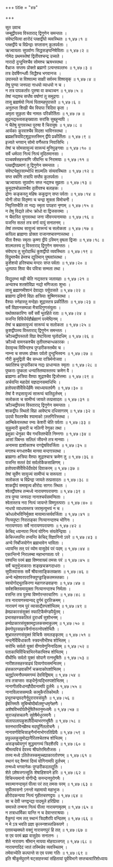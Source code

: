 +++
title = "४७"

+++

सूत उवाच  
जम्बूद्वीपस्य विस्ताराद् द्विगुणेन समन्ततः ।  
संवेष्टयित्वा क्षारोदं प्लक्षद्वीपो व्यवस्थितः ॥ १,४७।१ ॥  
प्लक्षद्वीपे च विप्रेन्द्राः सप्तासन् कुलपर्वताः ।  
ऋज्वायताः सुपर्वाणः सिद्धसङ्घनिषेविताः ॥ १,४७।२ ॥  
गोमेदः प्रथमस्तेषां द्वितीयश्चन्द्र उच्यते ।  
नारादो दुन्दुभिश्चैव सोमश्च ऋषभस्तथा ।  
वैभ्राजः सप्तमः प्रोक्तो ब्रह्मणो ऽत्यन्तवल्लभः ॥ १,४७।३ ॥  
तत्र देवर्षिगन्धर्वैः सिद्धैश्च भगवानजः ।  
उपास्यते स विश्वात्मा साक्षी सर्वस्य विश्वसृक् ॥ १,४७।४ ॥  
तेषु पुण्या जनपदा नाधयो व्याधयो न च ।  
न तत्र पापकर्तारः पुरुषा वा कथञ्चन ॥ १,४७।५ ॥  
तेषां नद्यश्च सप्तैव वर्षाणां तु समुद्रगाः ।  
तासु ब्रह्मर्षयो नित्यं पितामहपुपासते ॥ १,४७।६ ॥  
अनुतप्ता शिखी चैव विपापा त्रिदिवा कृता ।  
अमृता सुकृता चैव नामतः परिकीर्तिताः ॥ १,४७।७ ॥  
क्षुद्रनद्यस्त्वसङ्ख्याताः सरांसि सुबहून्यपि ।  
न चैतेषु युगावस्था पुरुषा वै चिरायुषः ॥ १,४७।८ ॥  
आर्यकाः कुरवाश्चैव विदशा भाविनस्तथा ।  
ब्रह्मक्षत्रियविट्शूद्रास्तस्मिन् द्वीपे प्रकीर्तिताः ॥ १,४७।९ ॥  
इज्यते भगवान् सोमो वर्णैस्तत्र निवासिभिः ।  
तेषां च सोमसायुज्यं सारूप्यं मुनिपुङ्गवाः ॥ १,४७।१० ॥  
सर्वे धर्मपरा नित्यं नित्यं मुदितमानसाः ।  
पञ्चवर्षसहस्त्राणि जीवन्ति च निरामयाः ॥ १,४७।११ ॥  
प्लक्षद्वीपप्रमाणं तु द्विगुणेन समन्ततः ।  
संवेष्ट्येक्षुरसाम्भोधिं शाल्मलिः संव्यवस्थितः ॥ १,४७।१२ ॥  
सप्त वर्षाणि तत्रापि सप्तैव कुलपर्वताः ।  
ऋज्वायताः सुपर्वाणः सप्त नद्यश्च सुव्रताः ॥ १,४७।१३ ॥  
कुमुदश्चोन्नतश्चैव तृतीयश्च बलाहकः ।  
द्रोणः कङ्कस्तु महिषः ककुद्वान् सप्त पर्वताः ॥ १,४७।१४ ॥  
योनी तोया वितृष्णा च चन्द्रा शुक्ला विमोचनी ।  
निवृत्तिश्चैति ता नद्यः स्मृता पापहरा नृणाम् ॥ १,४७।१५ ॥  
न तेषु विद्यते लोभः क्रोधो वा द्विजसत्तमाः ।  
न चैवास्ति युगावस्था जना जीवन्त्यनामयाः ॥ १,४७।१६ ॥  
यजन्ति सततं तत्र वर्णा वायुं सनातनम् ।  
तेषां तस्याथ सायुज्यं सारूप्यं च सलोकता ॥ १,४७।१७ ॥  
कपिला ब्राह्मणाः प्रोक्ता राजानश्चारुणास्तथा ।  
पीता वैश्याः स्मृताः कृष्णा द्वीपे ऽस्मिन् वृषला द्विजाः ॥ १,४७।१८ ॥  
शाल्मलस्य तु विस्ताराद् द्विगुणेन समन्ततः ।  
संवेष्ट्य तु सुरोदाब्धिं कुशद्वीपो व्यवस्थितः ॥ १,४७।१९ ॥  
विद्रुमश्चैव हेमश्च द्युतिमान् पुष्पवांस्तथा ।  
कुशेशयो हरिश्चाथ मन्दरः सप्त पर्वताः ॥ १,४७।२० ॥  
धुतपापा शिवा चैव पवित्रा सम्मता तथा ।  
    
विद्युदम्भा मही चेति नद्यस्तत्र जलावहाः ॥ १,४७।२१ ॥  
अन्याश्च शतशोविप्रा नद्यो मणिजलाः शुभाः ।  
तासु ब्रह्माणमीशानं देवाद्याः पर्युपासते ॥ १,४७।२२ ॥  
ब्राह्मणा द्रविणो विप्राः क्षत्रियाः शुष्मिणस्तथा ।  
वैश्याः स्नेहास्तु मन्देहाः शूद्रास्तत्र प्रकीर्तिताः ॥ १,४७।२३ ॥  
सर्वे विज्ञानसम्पन्ना मैत्रादिगुणसंयुताः ।  
यथोक्तकारिणः सर्वे सर्वे भूतहिते रताः ॥ १,४७।२४ ॥  
यजन्ति विविधैर्यज्ञैर्ब्रह्माणं परमेष्ठिनम् ।  
तेषां च ब्रह्मसायुज्यं सारूप्यं च सलोकता ॥ १,४७।२५ ॥  
कुशद्वीपस्य विस्ताराद् द्विगुणेन समन्ततः ।  
क्रौञ्चद्वीपस्ततो विप्रा वेष्टयित्वा घृतोदधिम् ॥ १,४७।२६ ॥  
क्रौञ्चो वामनकश्चैव तृतीयश्चान्धकारकः ।  
देवावृच्च विविन्दश्च पुण्डरीकस्तथैव च ।  
नाम्ना च सप्तमः प्रोक्तः पर्वतो दुन्दुभिस्वनः ॥ १,४७।२७ ॥  
गौरी कुमुद्विती चैव सन्ध्या रात्रिर्मनोजवा ।  
ख्यातिश्च पुण्डरीकाच नद्यः प्राधान्यतः स्मृताः ॥ १,४७।२८ ॥  
पुष्कराः पुष्कला धन्यास्तिष्यास्तस्य क्रमेण वै ।  
ब्राह्मणाः क्षत्रिया वैश्याः शूद्राश्चैव द्विजोत्तमाः ॥ १,४७।२९ ॥  
अर्चयन्ति महादेवं यज्ञदानसमाधिभिः ।  
व्रतोपवासैर्विविधैर्हेमैः स्वाध्यायतर्पणैः ॥ १,४७।३० ॥  
तेषां वै रुद्रसायुज्यं सारूप्यं चातिदुर्लभम् ।  
सलोकता च सामीप्यं जायते तत्प्रसादतः ॥ १,४७।३१ ॥  
क्रौञ्चद्वीपस्य विस्ताराद् द्विगुणेन समन्ततः ।  
शाकद्वीपः स्थितो विप्रा आवेष्ट्य दधिसागरम् ॥ १,४७।३२ ॥  
उदयो रैवतश्चैव श्यामाको ऽस्तगिरिस्तथा ।  
आम्बिकेयस्तथा रम्यः केशरी चेति पर्वताः ॥ १,४७।३३ ॥  
सुकुमारी कुमारी च नलिनी रेणुका तथा ।  
इक्षुका धेनुका चैव गभस्तिश्चेति निम्नगाः ॥ १,४७।३४ ॥  
आसां पिबन्तः सलिलं जीवन्ते तत्र मानवाः ।  
अनामया ह्यशोकाश्च रागद्वेषविवर्जिताः ॥ १,४७।३५ ॥  
मगाश्च मगधाश्चैव मानवा मन्दगास्तथा ।  
ब्राह्मणाः क्षत्रिया वैश्याः शूद्राश्चात्र क्रमेण तु ॥ १,४७।३६ ॥  
यजन्ति सततं देवं सर्वलोकैकसाक्षिणम् ।  
व्रतोपवासैर्विविधैर्देवदेवं दिवाकरम् ॥ १,४७।३७ ॥  
तेषां सूर्येण सायुज्यं सामीप्यं च सरूपता ।  
सलोकता च विप्रेन्द्रा जायते तत्प्रसादतः ॥ १,४७।३८ ॥  
शाकद्वीपं समावृत्य क्षीरोदः सागरः स्थितः ।  
श्वेतद्वीपश्च तन्मध्ये नारायणपरायणाः ॥ १,४७।३९ ॥  
तत्र पुण्या जनपदा नानाश्चर्यसमन्विताः ।  
श्वेतास्तत्र नरा नित्यं जायन्ते विष्णुतत्पराः ॥ १,४७।४० ॥  
नाधयो व्याधयस्तत्र जरामृत्युभयं न च ।  
क्रोधलोभविनिर्मुक्ता मायामात्सर्यवर्जिताः ॥ १,४७।४१ ॥  
नित्यपुष्टा निरातङ्का नित्यानन्दाश्च भोगिनः ।  
नारायणपराः सर्वे नारायणपरायणाः ॥ १,४७।४२ ॥  
केचिद् ध्यानपरा नित्यं योगिनः संयतेन्द्रियाः ।  
केचिज्जपन्ति तप्यन्ति केचिद् विज्ञानिनो ऽपरे ॥ १,४७।४३ ॥  
अन्ये निर्बोजयोगेन ब्रह्मभावेन भाविताः ।  
ध्यायन्ति तत् परं व्योम वासुदेवं परं पदम् ॥ १,४७।४४ ॥  
एकान्तिनो निरालम्बा महाभागवताः परे ।  
पश्यन्ति परमं ब्रह्म विष्णवाख्यं तमसः परं ॥ १,४७।४५ ॥  
सर्वे चतुर्भुजाकाराः शङ्खचक्रगदाधराः ।  
सुपीतवाससः सर्वे श्रीवत्साङ्कितवक्षसः ॥ १,४७।४६ ॥  
अन्ये महेश्वरपरास्त्रिपुण्ड्राङ्कितमस्तकाः ।  
स्वयोगोद्भूतकिरणा महागरुडवाहनाः ॥ १,४७।४७ ॥  
सर्वशक्तिसमायुक्ता नित्यानन्दाश्च निर्मलाः ।  
वसन्ति तत्र पुरुषा विष्णोरन्तरचारिणः ॥ १,४७।४८ ॥  
तत्र नारायणस्यान्यद् दुर्गमं दुरतिक्रमम् ।  
नारायणं नाम पुरं व्यासाद्यैरुपशोभितम् ॥ १,४७।४९ ॥  
हेमप्राकारसंसुक्तं स्फाटिकैर्मण्डपैर्युतम् ।  
प्रभासहस्त्रकलिलं दुराधर्षं सुशोभनम् ।  
हर्म्यप्राकारसंयुक्तमट्टालकसमाकुलम् ॥ १,४७।५० ॥  
हेमगोपुरसाहस्त्रैर्नानारत्नोपशोभितैः ।  
शुभ्रास्तरणसंयुक्तं विचित्रैः समलङ्कृतम् ॥ १,४७।५१ ॥  
नन्दनैर्विविधाकारैः स्त्रवन्तीभीश्च शोभितम् ।  
सरोभिः सर्वतो युक्तं वीणावेणुनिनादितम् ॥ १,४७।५२ ॥  
पताकाभिर्विचित्राभिरनेकाभिश्च शोभितम् ।  
वीथीभिः सर्वतो युक्तं सोपानै रत्नभूषितैः ॥ १,४७।५३ ॥  
नारीशतसहस्त्राढ्यं दिव्यगोयसमन्वितम् ।  
हंसकारण्डवाकीर्णं चक्रवाकोपशोभितम् ।  
चतुर्द्वारमनौपम्यमगम्यं देवविद्विषाम् ॥ १,४७।५४ ॥  
तत्र तत्राप्सरः सङ्धैर्नृत्यद्भिरुपशोभितम् ।  
नानागीतविधानज्ञैर्देवानामपि दुर्लभैः ॥ १,४७।५५ ॥  
नानाविलाससम्पन्नैः कामुकैरतिकोमलैः ।  
प्रभूतचन्द्रवदनैर्नूपुरारावसंयुतैः ॥ १,४७।५६ ॥  
ईषत्स्मितैः सुबिम्बोष्ठैर्बालमुग्धमृगेक्षणैः ।  
अशेषविभवोपेतैर्भूषितैस्तनुमध्यमैः ॥ १,४७।५७ ॥  
सुराजहंसचलनैः सुवेषैर्मधुरस्वनैः ।  
संलापालापकुशलैर्दिव्याभरणभूषैतैः ॥ १,४७।५८ ॥  
स्तनभारविनम्रैश्च मदघूर्णितलोचनैः ।  
नानावर्णविचित्राङ्गैर्नानाभोगरतिप्रियैः ॥ १,४७।५९ ॥  
प्रफुल्लकुसुमोद्यानैरितश्चेतश्च शोभितम् ।  
असङ्ख्येयगुणं शुद्धमागम्यं त्रिदशैरपि ॥ १,४७।६० ॥  
श्रीमत्पवित्रं देवस्य श्रीपतेरमितौजसः ।  
तस्य मध्ये ऽतितेजस्कमुच्चप्राकारतोरणम् ॥ १,४७।६१ ॥  
स्थानं पद् वैष्णवं दिव्यं योगिनामपि दुर्लभम् ।  
तन्मध्ये भगवानेकः पुण्डरीकदलद्युतिः ।  
शेते ऽशेषजगत्सूतिः शेषाहिशयने हरिः ॥ १,४७।६२ ॥  
विचिन्त्यमानो योगीन्द्रैः सनन्दनपुरोगमैः ।  
स्वात्मानन्दामृतं पीत्वा परं तत् तमसः परम् ॥ १,४७।६३ ॥  
सुपीतवसनो ऽनन्तो महामायो महाभुजः ।  
क्षीरोदकन्यया नित्यं गृहीतचरणद्वयः ॥ १,४७।६४ ॥  
सा च देवी जगद्वन्द्या पादमूले हरिप्रिया ।  
समास्ते तन्मना नित्यं पीत्वा नारायणामृतम् ॥ १,४७।६५ ॥  
न तत्राधार्मिका यान्ति न च देवान्तराश्रयाः ।  
वैकुण्ठं नाम तत् स्थानं त्रिदशैरपि वन्दितम् ॥ १,४७।६६ ॥  
न मे ऽत्र भवति प्रज्ञा कृत्स्नशस्तन्निरूपणे ।  
एतावच्छक्यते वक्तुं नारायणपुरं हि तत् ॥ १,४७।६७ ॥  
स एव परमं ब्रह्म वासुदेवः सनातनः ।  
शेते नारायणः श्रीमान् मायया मोहयञ्जगत् ॥ १,४७।६८ ॥  
नारायणादिदं जातं तस्मिन्नेव व्यवस्थितम् ।  
तमेवाभ्येति कल्पान्ते स एव परमा गतिः ॥ १,४७।६९ ॥  
इति श्रीकूर्मपुराणे षट्साह्स्त्र्यां संहितायां पूर्वविभागे सप्तचत्वारिंशोध्यायः
